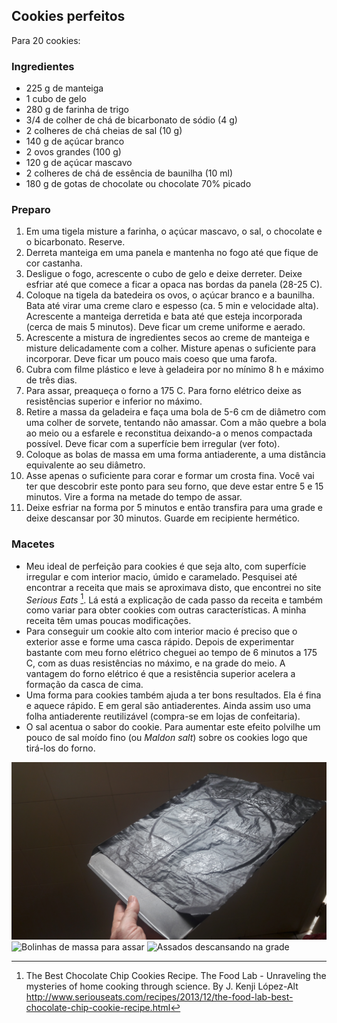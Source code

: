 ## Cookies perfeitos

Para 20 cookies:

### Ingredientes
* 225 g de manteiga
* 1 cubo de gelo
* 280 g de farinha de trigo
* 3/4 de colher de chá de bicarbonato de sódio (4 g)
* 2 colheres de chá cheias de sal (10 g)
* 140 g de açúcar branco
* 2 ovos grandes (100 g)
* 120 g de açúcar mascavo
* 2 colheres de chá de essência de baunilha (10 ml)
* 180 g de gotas de chocolate ou chocolate 70% picado


### Preparo

1. Em uma tigela misture a farinha, o açúcar mascavo, o sal, o chocolate e o bicarbonato. Reserve.
2. Derreta  manteiga em uma panela e mantenha no fogo até que fique de
   cor castanha.
3. Desligue o fogo, acrescente o cubo de gelo e deixe
   derreter. Deixe esfriar até que comece a ficar a opaca nas bordas da panela (28-25 C). 
4. Coloque na tigela da batedeira os ovos, o açúcar branco e a
   baunilha. Bata até virar uma creme claro e espesso (ca. 5 min e
   velocidade alta). Acrescente a manteiga derretida e bata até que
   esteja incorporada (cerca de mais 5 minutos). Deve ficar um creme
   uniforme e aerado.
5. Acrescente a mistura de ingredientes secos ao creme de manteiga e
   misture delicadamente com a colher. Misture apenas o suficiente
   para incorporar. Deve ficar um pouco mais coeso que uma farofa.
6. Cubra com filme plástico e leve à geladeira por no mínimo 8 h e
   máximo de três dias.
7. Para assar, preaqueça o forno a 175 C. Para forno elétrico deixe
   as resistências superior e inferior no máximo.
8. Retire a massa da geladeira e faça uma bola de 5-6 cm de diâmetro com uma colher de
   sorvete, tentando não amassar. Com a mão quebre a bola ao meio ou a
   esfarele e reconstitua deixando-a o menos compactada possível. Deve
   ficar com a superfície bem irregular (ver foto).
9. Coloque as bolas de massa em uma forma antiaderente, a uma
   distância equivalente ao seu diâmetro.
10. Asse apenas o suficiente para corar e formar um crosta fina. 
	Você vai ter que descobrir este ponto para seu forno, que deve estar
    entre 5 e 15 minutos. Vire a forma na metade do tempo de assar.
11. Deixe esfriar na forma por 5 minutos e então transfira para uma
    grade e deixe descansar por 30 minutos. Guarde em recipiente hermético.


### Macetes

* Meu ideal de perfeição para cookies é que seja alto, com
  superfície irregular e com interior macio, úmido e
  caramelado. Pesquisei até encontrar a receita que mais se aproximava
  disto, que encontrei no site *Serious
  Eats* [^1]. Lá está a explicação de cada passo da receita e também
  como variar para obter cookies com outras características. A minha
  receita têm umas poucas modificações.
* Para conseguir um cookie alto com interior macio é preciso que o
  exterior asse e forme uma casca rápido. Depois de experimentar
  bastante com meu forno elétrico cheguei ao tempo de 6 minutos a 175 C, com 
  as duas resistências no máximo, e na grade do meio. A vantagem do
  forno elétrico é que a resistência superior acelera a formação da
  casca de cima.
* Uma forma para cookies também ajuda a ter bons resultados. Ela é
  fina e aquece rápido. E em geral são antiaderentes. Ainda assim uso
  uma folha antiaderente reutilizável (compra-se em lojas de
  confeitaria).
* O sal acentua o sabor do cookie. Para aumentar este efeito polvilhe
  um pouco de sal moído fino (ou *Maldon salt*) sobre os cookies logo
  que tirá-los do forno.
  
![](figs/cookies1.jpg "Forma para cookies com folha antiaderente")
![](figs/cookies2.jpg "Bolinhas de massa para assar")
![](figs/cookies3.jpg "Assados descansando na grade")
  
[^1]: The Best Chocolate Chip Cookies Recipe. The Food Lab - Unraveling the mysteries of home cooking through science. By J. Kenji López-Alt http://www.seriouseats.com/recipes/2013/12/the-food-lab-best-chocolate-chip-cookie-recipe.html
